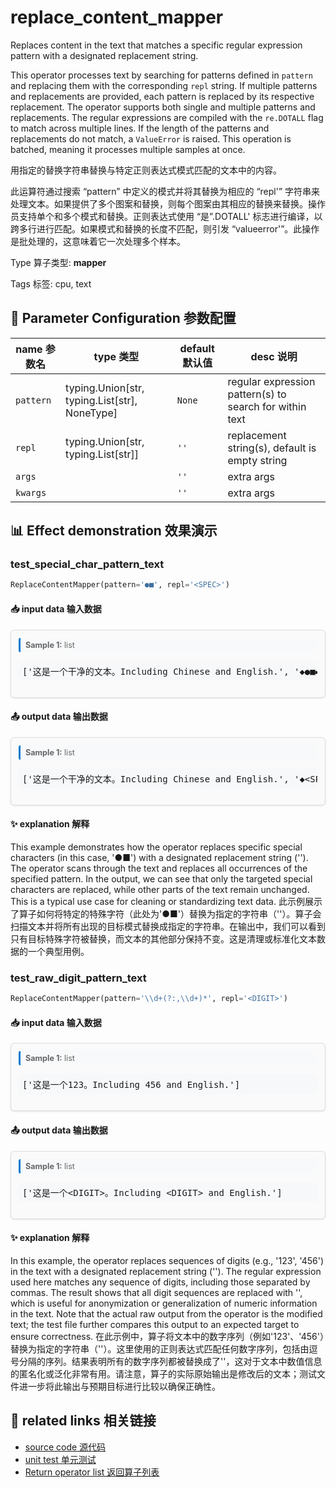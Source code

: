 # replace_content_mapper

Replaces content in the text that matches a specific regular expression pattern with a designated replacement string.

This operator processes text by searching for patterns defined in `pattern` and replacing them with the corresponding `repl` string. If multiple patterns and replacements are provided, each pattern is replaced by its respective replacement. The operator supports both single and multiple patterns and replacements. The regular expressions are compiled with the `re.DOTALL` flag to match across multiple lines. If the length of the patterns and replacements do not match, a `ValueError` is raised. This operation is batched, meaning it processes multiple samples at once.

用指定的替换字符串替换与特定正则表达式模式匹配的文本中的内容。

此运算符通过搜索 “pattern” 中定义的模式并将其替换为相应的 “repl'” 字符串来处理文本。如果提供了多个图案和替换，则每个图案由其相应的替换来替换。操作员支持单个和多个模式和替换。正则表达式使用 “是”.DOTALL' 标志进行编译，以跨多行进行匹配。如果模式和替换的长度不匹配，则引发 “valueerror'”。此操作是批处理的，这意味着它一次处理多个样本。

Type 算子类型: **mapper**

Tags 标签: cpu, text

## 🔧 Parameter Configuration 参数配置
| name 参数名 | type 类型 | default 默认值 | desc 说明 |
|--------|------|--------|------|
| `pattern` | typing.Union[str, typing.List[str], NoneType] | `None` | regular expression pattern(s) to search for within text |
| `repl` | typing.Union[str, typing.List[str]] | `''` | replacement string(s), default is empty string |
| `args` |  | `''` | extra args |
| `kwargs` |  | `''` | extra args |

## 📊 Effect demonstration 效果演示
### test_special_char_pattern_text
```python
ReplaceContentMapper(pattern='●■', repl='<SPEC>')
```

#### 📥 input data 输入数据
<div class="sample-card" style="border:1px solid #ddd; padding:12px; margin:8px 0; border-radius:6px; background:#fafafa; box-shadow:0 1px 3px rgba(0,0,0,0.1);"><div class="sample-header" style="background:#f8f9fa; padding:4px 8px; margin-bottom:6px; border-radius:3px; font-size:0.9em; color:#666; border-left:3px solid #007acc;"><strong>Sample 1:</strong> list</div><pre style="padding:6px; background:#f6f8fa; border-radius:4px; overflow-x:auto; white-space:pre; word-wrap:normal;">[&#x27;这是一个干净的文本。Including Chinese and English.&#x27;, &#x27;◆●■►▼▲▴∆▻▷❖♡□&#x27;, &#x27;多个●■►▼这样的特殊字符可以►▼▲▴∆吗？&#x27;, &#x27;未指定的●■☛₨➩►▼▲特殊字符会☻▷❖被删掉吗？？&#x27;]</pre></div>

#### 📤 output data 输出数据
<div class="sample-card" style="border:1px solid #ddd; padding:12px; margin:8px 0; border-radius:6px; background:#fafafa; box-shadow:0 1px 3px rgba(0,0,0,0.1);"><div class="sample-header" style="background:#f8f9fa; padding:4px 8px; margin-bottom:6px; border-radius:3px; font-size:0.9em; color:#666; border-left:3px solid #007acc;"><strong>Sample 1:</strong> list</div><pre style="padding:6px; background:#f6f8fa; border-radius:4px; overflow-x:auto; white-space:pre; word-wrap:normal;">[&#x27;这是一个干净的文本。Including Chinese and English.&#x27;, &#x27;◆&lt;SPEC&gt;►▼▲▴∆▻▷❖♡□&#x27;, &#x27;多个&lt;SPEC&gt;►▼这样的特殊字符可以►▼▲▴∆吗？&#x27;, &#x27;未指定的&lt;SPEC&gt;☛₨➩►▼▲特殊字符会☻▷❖被删掉吗？？&#x27;]</pre></div>

#### ✨ explanation 解释
This example demonstrates how the operator replaces specific special characters (in this case, '●■') with a designated replacement string ('<SPEC>'). The operator scans through the text and replaces all occurrences of the specified pattern. In the output, we can see that only the targeted special characters are replaced, while other parts of the text remain unchanged. This is a typical use case for cleaning or standardizing text data.
此示例展示了算子如何将特定的特殊字符（此处为'●■'）替换为指定的字符串（'<SPEC>'）。算子会扫描文本并将所有出现的目标模式替换成指定的字符串。在输出中，我们可以看到只有目标特殊字符被替换，而文本的其他部分保持不变。这是清理或标准化文本数据的一个典型用例。

### test_raw_digit_pattern_text
```python
ReplaceContentMapper(pattern='\\d+(?:,\\d+)*', repl='<DIGIT>')
```

#### 📥 input data 输入数据
<div class="sample-card" style="border:1px solid #ddd; padding:12px; margin:8px 0; border-radius:6px; background:#fafafa; box-shadow:0 1px 3px rgba(0,0,0,0.1);"><div class="sample-header" style="background:#f8f9fa; padding:4px 8px; margin-bottom:6px; border-radius:3px; font-size:0.9em; color:#666; border-left:3px solid #007acc;"><strong>Sample 1:</strong> list</div><pre style="padding:6px; background:#f6f8fa; border-radius:4px; overflow-x:auto; white-space:pre; word-wrap:normal;">[&#x27;这是一个123。Including 456 and English.&#x27;]</pre></div>

#### 📤 output data 输出数据
<div class="sample-card" style="border:1px solid #ddd; padding:12px; margin:8px 0; border-radius:6px; background:#fafafa; box-shadow:0 1px 3px rgba(0,0,0,0.1);"><div class="sample-header" style="background:#f8f9fa; padding:4px 8px; margin-bottom:6px; border-radius:3px; font-size:0.9em; color:#666; border-left:3px solid #007acc;"><strong>Sample 1:</strong> list</div><pre style="padding:6px; background:#f6f8fa; border-radius:4px; overflow-x:auto; white-space:pre; word-wrap:normal;">[&#x27;这是一个&lt;DIGIT&gt;。Including &lt;DIGIT&gt; and English.&#x27;]</pre></div>

#### ✨ explanation 解释
In this example, the operator replaces sequences of digits (e.g., '123', '456') in the text with a designated replacement string ('<DIGIT>'). The regular expression used here matches any sequence of digits, including those separated by commas. The result shows that all digit sequences are replaced with '<DIGIT>', which is useful for anonymization or generalization of numeric information in the text. Note that the actual raw output from the operator is the modified text; the test file further compares this output to an expected target to ensure correctness.
在此示例中，算子将文本中的数字序列（例如'123'、'456'）替换为指定的字符串（'<DIGIT>'）。这里使用的正则表达式匹配任何数字序列，包括由逗号分隔的序列。结果表明所有的数字序列都被替换成了'<DIGIT>'，这对于文本中数值信息的匿名化或泛化非常有用。请注意，算子的实际原始输出是修改后的文本；测试文件进一步将此输出与预期目标进行比较以确保正确性。


## 🔗 related links 相关链接
- [source code 源代码](../../../data_juicer/ops/mapper/replace_content_mapper.py)
- [unit test 单元测试](../../../tests/ops/mapper/test_replace_content_mapper.py)
- [Return operator list 返回算子列表](../../Operators.md)